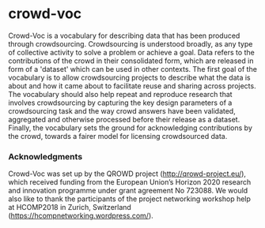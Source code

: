 # crowd-voc

Crowd-Voc is a vocabulary for describing data that has been produced through crowdsourcing. Crowdsourcing is understood broadly, as any type of collective activity to solve a problem or achieve a goal. Data refers to the contributions of the crowd in their consolidated form, which are released in form of a 'dataset' which can be used in other contexts. 
The first goal of the vocabulary is to allow crowdsourcing projects to describe what the data is about and how it came about to facilitate reuse and sharing across projects. The vocabulary should also help repeat and reproduce research that involves crowdsourcing by capturing the key design parameters of a crowdsourcing task and the way crowd answers have been validated, aggregated and otherwise processed before their release as a dataset. Finally, the vocabulary sets the ground for acknowledging contributions by the crowd, towards a fairer model for licensing crowdsourced data.

### Acknowledgments

Crowd-Voc was set up by the QROWD project (http://qrowd-project.eu/), which received funding from the European Union’s Horizon 2020
research and innovation programme under grant agreement No 723088. We would also like to thank the participants of the project networking workshop help at HCOMP2018 in Zurich, Switzerland (https://hcompnetworking.wordpress.com/).
